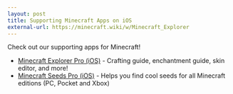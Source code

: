 ```yaml
---
layout: post
title: Supporting Minecraft Apps on iOS
external-url: https://minecraft.wiki/w/Minecraft_Explorer
---
```


Check out our supporting apps for Minecraft!

- [Minecraft Explorer Pro (iOS)](https://apps.apple.com/us/app/minecraft-explorer-pro/id449354665) - Crafting guide, enchantment guide, skin editor, and more!
- [Minecraft Seeds Pro (iOS)](https://web.archive.org/web/20190713112548/https://apps.apple.com/us/app/seeds-pro-minecraft-edition/id528919633) - Helps you find cool seeds for all Minecraft editions (PC, Pocket and Xbox)
